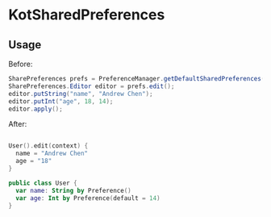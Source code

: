 # KotSharedPreferences

## Usage

Before:

```java
SharePreferences prefs = PreferenceManager.getDefaultSharedPreferences(context);
SharePreferences.Editor editor = prefs.edit();
editor.putString("name", "Andrew Chen");
editor.putInt("age", 18, 14);
editor.apply();
```

After:

```kotlin

User().edit(context) {
  name = "Andrew Chen"
  age = "18"
}

public class User {
  var name: String by Preference()
  var age: Int by Preference(default = 14)
}
```
